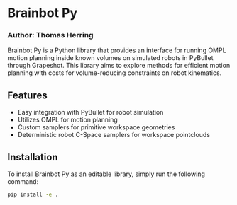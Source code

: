# Brainbot Py
### Author: Thomas Herring

Brainbot Py is a Python library that provides an interface for running OMPL motion planning inside known volumes on simulated robots in PyBullet through Grapeshot. This library aims to explore methods for efficient motion planning with costs for volume-reducing constraints on robot kinematics.

## Features

- Easy integration with PyBullet for robot simulation
- Utilizes OMPL for motion planning
- Custom samplers for primitive workspace geometries
- Deterministic robot C-Space samplers for workspace pointclouds

## Installation

To install Brainbot Py as an editable library, simply run the following command:

```bash
pip install -e .
